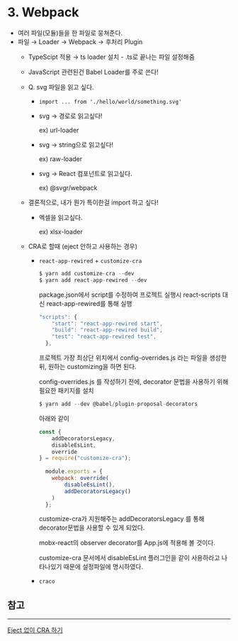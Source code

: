 # 3. Webpack

- 여러 파일(모듈)들을 한 파일로 뭉쳐준다.
- 파일 → Loader → Webpack → 후처리 Plugin
    - TypeScipt 적용 → ts loader 설치 - .ts로 끝나는 파일 설정해줌
    - JavaScript 관련된건 Babel Loader를 주로 쓴다!

    - Q. svg 파일을 읽고 싶다.
        - `import ... from './hello/world/something.svg'`
        - svg → 경로로 읽고싶다!

            ex) url-loader

        - svg → string으로 읽고싶다!

            ex) raw-loader

        - svg → React 컴포넌트로 읽고싶다.

            ex) @svgr/webpack

    - 결론적으로, 내가 뭔가 특이한걸 import 하고 싶다!
        - 엑셀을 읽고싶다.

            ex) xlsx-loader

    - CRA로 할때 (eject 안하고 사용하는 경우)
        - `react-app-rewired` + `customize-cra`

            ```jsx
            $ yarn add customize-cra --dev
            $ yarn add react-app-rewired --dev
            ```

            package.json에서 script를 수정하여 프로젝트 실행시 react-scripts 대신 react-app-rewired를 통해 실행

            ```jsx
            "scripts": {
                "start": "react-app-rewired start",
                "build": "react-app-rewired build",
                "test": "react-app-rewired test",
              },
            ```

            프로젝트 가장 최상단 위치에서 config-overrides.js 라는 파일을 생성한 뒤, 원하는 customizing을 하면 된다. 

            config-overrides.js 를 작성하기 전에, decorator 문법을 사용하기 위해 필요한 패키지를 설치

            ```jsx
            $ yarn add --dev @babel/plugin-proposal-decorators
            ```

            아래와 같이

            ```jsx
            const { 
                addDecoratorsLegacy, 
                disableEsLint, 
                override 
            } = require("customize-cra");
              
              module.exports = {
                webpack: override(
                    disableEsLint(),
                    addDecoratorsLegacy()
                )
              };
            ```

            customize-cra가 지원해주는 addDecoratorsLegacy 를 통해 decorator문법을 사용할 수 있게 되었다.

             mobx-react의 observer decorator를 App.js에 적용해 볼 것이다. 

            customize-cra 문서에서 disableEsLint 플러그인을 같이 사용하라고 나타나있기 때문에 설정파일에 명시하였다.

        - `craco`

## 참고

---

[Eject 없이 CRA 하기](https://medium.com/@jsh901220/create-react-app%EC%97%90%EC%84%9C-eject%EC%82%AC%EC%9A%A9%EC%95%88%ED%95%98%EA%B8%B0-customize-cra-react-app-rewired-10a83522ace0)
